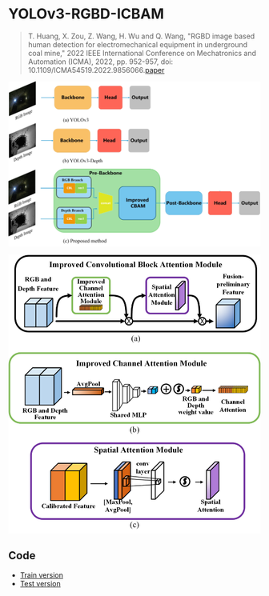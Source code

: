 # YOLOv3-RGBD-ICBAM

> T. Huang, X. Zou, Z. Wang, H. Wu and Q. Wang, "RGBD image based human detection for electromechanical equipment in underground coal mine," 2022 IEEE International Conference on Mechatronics and Automation (ICMA), 2022, pp. 952-957, doi: 10.1109/ICMA54519.2022.9856066.[paper](https://github.com/HT-hlf/YOLOv3-RGBD-ICBAM/blob/master/paper/RGBD%20image%20based%20human%20detection%20for%20electromechanical%20equipment%20in%20underground%20coal%20mine.pdf)
>

![image-20220926223803905](README.assets/image-20220926223803905.png)

![ijma-ICBAM-0827](README.assets/ijma-ICBAM-0827.png)

## Code

- [Train version](https://github.com/HT-hlf/mmdetection_miner-2.22.0.git)
- [Test version](https://github.com/HT-hlf/mmdetection_miner-2.22.0-predict.git)

